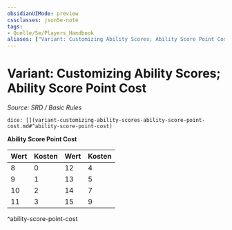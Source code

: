 ```yaml
---
obsidianUIMode: preview
cssclasses: json5e-note
tags:
- Quelle/5e/Players_Handbook
aliases: ["Variant: Customizing Ability Scores; Ability Score Point Cost"]
---
```

# Variant: Customizing Ability Scores; Ability Score Point Cost
*Source: SRD / Basic Rules* 

`dice: [](variant-customizing-ability-scores-ability-score-point-cost.md#^ability-score-point-cost)`

**Ability Score Point Cost**

| Wert | Kosten | Wert | Kosten |
| ---- | ------ | ---- | ------ |
| 8    | 0      | 12   | 4      |
| 9    | 1      | 13   | 5      |
| 10   | 2      | 14   | 7      |
| 11   | 3      | 15   | 9      |
^ability-score-point-cost